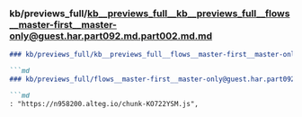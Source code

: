 ### kb/previews_full/kb__previews_full__kb__previews_full__flows__master-first__master-only@guest.har.part092.md.part002.md.md

```md
### kb/previews_full/kb__previews_full__flows__master-first__master-only@guest.har.part092.md.part002.md

```md
### kb/previews_full/flows__master-first__master-only@guest.har.part092.md (part 002)

```md
: "https://n958200.alteg.io/chunk-KO722YSM.js",
                 
```

```

```

```
